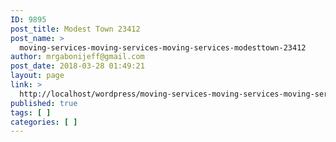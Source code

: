 ```yaml
---
ID: 9895
post_title: Modest Town 23412
post_name: >
  moving-services-moving-services-moving-services-modesttown-23412
author: mrgabonijeff@gmail.com
post_date: 2018-03-28 01:49:21
layout: page
link: >
  http://localhost/wordpress/moving-services-moving-services-moving-services-modesttown-23412/
published: true
tags: [ ]
categories: [ ]
---
```

